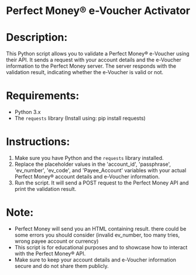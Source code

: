 # Perfect Money® e-Voucher Activator

# Description:
 This Python script allows you to validate a Perfect Money® e-Voucher using their API. It sends a request
 with your account details and the e-Voucher information to the Perfect Money server. The server responds
 with the validation result, indicating whether the e-Voucher is valid or not.
 
# Requirements:
 - Python 3.x
 - The `requests` library (Install using: pip install requests)

# Instructions:
 1. Make sure you have Python and the `requests` library installed.
 2. Replace the placeholder values in the 'account_id', 'passphrase', 'ev_number', 'ev_code', and 'Payee_Account'
    variables with your actual Perfect Money® account details and e-Voucher information.
 3. Run the script. It will send a POST request to the Perfect Money API and print the validation result.

# Note:
- Perfect Money will send you an HTML containing result. there could be some errors you should consider (invalid ev_number, too many tries, wrong payee account or currency)
 - This script is for educational purposes and to showcase how to interact with the Perfect Money® API.
 - Make sure to keep your account details and e-Voucher information secure and do not share them publicly.
